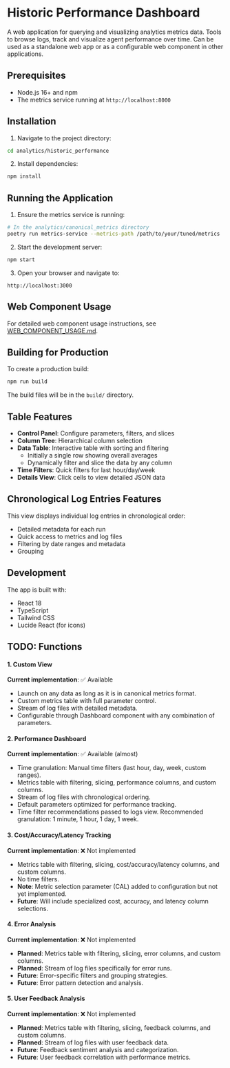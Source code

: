# Historic Performance Dashboard

A web application for querying and visualizing analytics metrics data. Tools to browse logs, track and visualize agent performance over time. Can be used as a standalone web app or as a configurable web component in other applications.

## Prerequisites

- Node.js 16+ and npm
- The metrics service running at `http://localhost:8000`

## Installation

1. Navigate to the project directory:
```bash
cd analytics/historic_performance
```

2. Install dependencies:
```bash
npm install
```

## Running the Application

1. Ensure the metrics service is running:
```bash
# In the analytics/canonical_metrics directory
poetry run metrics-service --metrics-path /path/to/your/tuned/metrics
```

2. Start the development server:
```bash
npm start
```

3. Open your browser and navigate to:
```
http://localhost:3000
```

## Web Component Usage

For detailed web component usage instructions, see [WEB_COMPONENT_USAGE.md](./WEB_COMPONENT_USAGE.md).

## Building for Production

To create a production build:

```bash
npm run build
```

The build files will be in the `build/` directory.

## Table Features

- **Control Panel**: Configure parameters, filters, and slices
- **Column Tree**: Hierarchical column selection
- **Data Table**: Interactive table with sorting and filtering
  - Initially a single row showing overall averages
  - Dynamically filter and slice the data by any column
- **Time Filters**: Quick filters for last hour/day/week
- **Details View**: Click cells to view detailed JSON data

## Chronological Log Entries Features

This view displays individual log entries in chronological order:

- Detailed metadata for each run
- Quick access to metrics and log files
- Filtering by date ranges and metadata
- Grouping

## Development

The app is built with:
- React 18
- TypeScript
- Tailwind CSS
- Lucide React (for icons)

## TODO: Functions

#### 1. Custom View

**Current implementation**: ✅ Available
- Launch on any data as long as it is in canonical metrics format.
- Custom metrics table with full parameter control.
- Stream of log files with detailed metadata.
- Configurable through Dashboard component with any combination of parameters.

#### 2. Performance Dashboard

**Current implementation**: ✅ Available (almost)
- Time granulation: Manual time filters (last hour, day, week, custom ranges).
- Metrics table with filtering, slicing, performance columns, and custom columns.
- Stream of log files with chronological ordering.
- Default parameters optimized for performance tracking.
- Time filter recommendations passed to logs view. Recommended granulation: 1 minute, 1 hour, 1 day, 1 week.

#### 3. Cost/Accuracy/Latency Tracking

**Current implementation**: ❌ Not implemented
- Metrics table with filtering, slicing, cost/accuracy/latency columns, and custom columns.
- No time filters.
- **Note**: Metric selection parameter (CAL) added to configuration but not yet implemented.
- **Future**: Will include specialized cost, accuracy, and latency column selections.

#### 4. Error Analysis

**Current implementation**: ❌ Not implemented
- **Planned**: Metrics table with filtering, slicing, error columns, and custom columns.
- **Planned**: Stream of log files specifically for error runs.
- **Future**: Error-specific filters and grouping strategies.
- **Future**: Error pattern detection and analysis.

#### 5. User Feedback Analysis

**Current implementation**: ❌ Not implemented
- **Planned**: Metrics table with filtering, slicing, feedback columns, and custom columns.
- **Planned**: Stream of log files with user feedback data.
- **Future**: Feedback sentiment analysis and categorization.
- **Future**: User feedback correlation with performance metrics.
